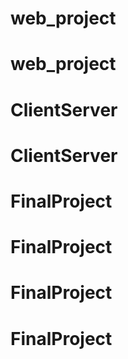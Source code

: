# web_project
# web_project
# ClientServer
# ClientServer
# FinalProject
# FinalProject
# FinalProject
# FinalProject
